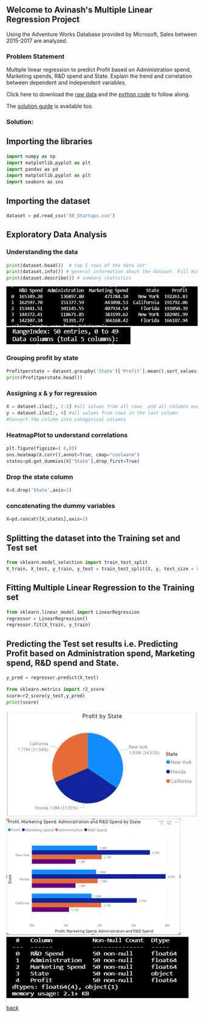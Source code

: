 
## Welcome to Avinash's Multiple Linear Regression Project

Using the Adventure Works Database provided by Microsoft, Sales between 2015-2017 are analyzed.

### Problem Statement
Multiple linear regression to predict Profit based on Administration spend, Marketing spends, R&D spend and State. Explain the trend and correlation between dependent and independent variables.		

Click here to download the [raw data](https://github.com/avixd/MultipleLinearRegressioninPython/blob/main/50_Startups.csv) and the [python code](https://github.com/avixd/MultipleLinearRegressioninPython/blob/main/multiple_linear_regression.py) to follow along.

The [solution guide](https://github.com/avixd/MultipleLinearRegressioninPython/blob/main/SolutionExplaination.pdf) is available too.

### Solution:

## Importing the libraries

```python
import numpy as np
import matplotlib.pyplot as plt
import pandas as pd
import matplotlib.pyplot as plt
import seaborn as sns
```


## Importing the dataset
```python
dataset = pd.read_csv('50_Startups.csv')
```

## Exploratory Data Analysis

### Understanding the data
```python
print(dataset.head())  # top 5 rows of the data set'
print(dataset.info()) # general information about the dataset. Fill missing values.
print(dataset.describe()) # summary statistics
```

![](https://github.com/avixd/dudaniavinash.github.io/blob/main/images/LR_head.png)
![](https://github.com/avixd/dudaniavinash.github.io/blob/main/images/LR_info.png)

### Grouping profit by state
```python
Profitperstate = dataset.groupby('State')['Profit'].mean().sort_values(ascending=False)
print(Profitperstate.head())
```


### Assigning x & y for regression
```python
X = dataset.iloc[:, :-1] #all values from all rows  and all columns excluding the last one
y = dataset.iloc[:, 4] #all values from rows in the last column
#Convert the column into categorical columns
```

### HeatmapPlot to understand correlations

```python
plt.figure(figsize=( 8,8))
sns.heatmap(X.corr(),annot=True, cmap="coolwarm")
states=pd.get_dummies(X['State'],drop_first=True)
```

### Drop the state column

```python
X=X.drop('State',axis=1)
```

### concatenating the dummy variables
```python
X=pd.concat([X,states],axis=1)
```


## Splitting the dataset into the Training set and Test set
```python
from sklearn.model_selection import train_test_split
X_train, X_test, y_train, y_test = train_test_split(X, y, test_size = 0.2, random_state = 0)
```


## Fitting Multiple Linear Regression to the Training set

```python
from sklearn.linear_model import LinearRegression
regressor = LinearRegression()
regressor.fit(X_train, y_train)
```
## Predicting the Test set results i.e. Predicting Profit based on Administration spend, Marketing spend, R&D spend and State.

```python
y_pred = regressor.predict(X_test)
```

```python
from sklearn.metrics import r2_score
score=r2_score(y_test,y_pred) 
print(score)
```

![](https://github.com/avixd/dudaniavinash.github.io/blob/main/images/profit.png)
![](https://github.com/avixd/dudaniavinash.github.io/blob/main/images/profit2.png)
![](https://github.com/avixd/dudaniavinash.github.io/blob/main/images/LR_null.png)


[back](./)
